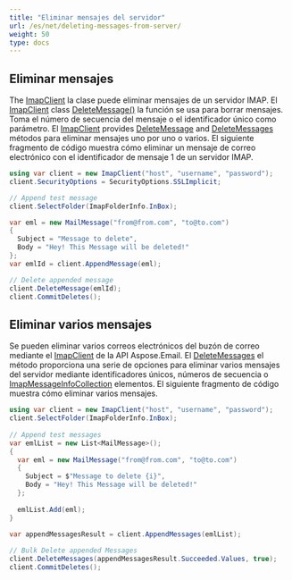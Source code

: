 ```yaml
---
title: "Eliminar mensajes del servidor"
url: /es/net/deleting-messages-from-server/
weight: 50
type: docs
---
```



## **Eliminar mensajes**

The [ImapClient](https://reference.aspose.com/email/net/aspose.email.clients.imap/imapclient/) la clase puede eliminar mensajes de un servidor IMAP. El [ImapClient](https://reference.aspose.com/email/net/aspose.email.clients.imap/imapclient/) class [DeleteMessage()](https://reference.aspose.com/email/net/aspose.email.clients.imap/imapclient/deletemessage/#deletemessage/) la función se usa para borrar mensajes. Toma el número de secuencia del mensaje o el identificador único como parámetro. El [ImapClient](https://reference.aspose.com/email/net/aspose.email.clients.imap/imapclient/) provides [DeleteMessage](https://reference.aspose.com/email/net/aspose.email.clients.imap/imapclient/deletemessage/#deletemessage/) and [DeleteMessages](https://reference.aspose.com/email/net/aspose.email.clients.imap/imapclient/deletemessages/#deletemessages/) métodos para eliminar mensajes uno por uno o varios. El siguiente fragmento de código muestra cómo eliminar un mensaje de correo electrónico con el identificador de mensaje 1 de un servidor IMAP.

```csharp
using var client = new ImapClient("host", "username", "password");
client.SecurityOptions = SecurityOptions.SSLImplicit;

// Append test message
client.SelectFolder(ImapFolderInfo.InBox);

var eml = new MailMessage("from@from.com", "to@to.com")
{
  Subject = "Message to delete",
  Body = "Hey! This Message will be deleted!"
};
var emlId = client.AppendMessage(eml);

// Delete appended message
client.DeleteMessage(emlId);
client.CommitDeletes();
```

## **Eliminar varios mensajes**

Se pueden eliminar varios correos electrónicos del buzón de correo mediante el [ImapClient](https://reference.aspose.com/email/net/aspose.email.clients.imap/imapclient/) de la API Aspose.Email. El [DeleteMessages](https://reference.aspose.com/email/net/aspose.email.clients.imap/imapclient/deletemessages/#deletemessages/) el método proporciona una serie de opciones para eliminar varios mensajes del servidor mediante identificadores únicos, números de secuencia o [ImapMessageInfoCollection](https://reference.aspose.com/email/net/aspose.email.clients.imap/imapmessageinfocollection/) elementos. El siguiente fragmento de código muestra cómo eliminar varios mensajes.


```csharp
using var client = new ImapClient("host", "username", "password");
client.SelectFolder(ImapFolderInfo.InBox);
           
// Append test messages
var emlList = new List<MailMessage>();
{
  var eml = new MailMessage("from@from.com", "to@to.com")
  {
    Subject = $"Message to delete {i}",
    Body = "Hey! This Message will be deleted!"
  };
               
  emlList.Add(eml);
}

var appendMessagesResult = client.AppendMessages(emlList);
           
// Bulk Delete appended Messages
client.DeleteMessages(appendMessagesResult.Succeeded.Values, true);
client.CommitDeletes();
```
